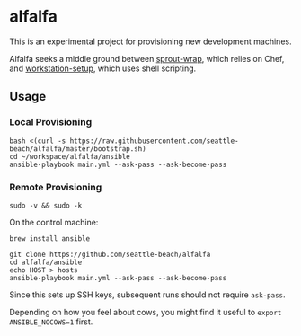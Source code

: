 # alfalfa

This is an experimental project for provisioning new development machines.

Alfalfa seeks a middle ground between [sprout-wrap][sprout-wrap], which relies
on Chef, and [workstation-setup][workstation-setup], which uses shell
scripting.

[sprout-wrap]: https://github.com/pivotal-sprout/sprout-wrap
[workstation-setup]: https://github.com/pivotal/workstation-setup

## Usage

### Local Provisioning

```
bash <(curl -s https://raw.githubusercontent.com/seattle-beach/alfalfa/master/bootstrap.sh)
cd ~/workspace/alfalfa/ansible
ansible-playbook main.yml --ask-pass --ask-become-pass
```

### Remote Provisioning

```
sudo -v && sudo -k
```

On the control machine:

```
brew install ansible

git clone https://github.com/seattle-beach/alfalfa
cd alfalfa/ansible
echo HOST > hosts
ansible-playbook main.yml --ask-pass --ask-become-pass
```

Since this sets up SSH keys, subsequent runs should not require `ask-pass`.

Depending on how you feel about cows, you might find it useful to `export ANSIBLE_NOCOWS=1` first.
